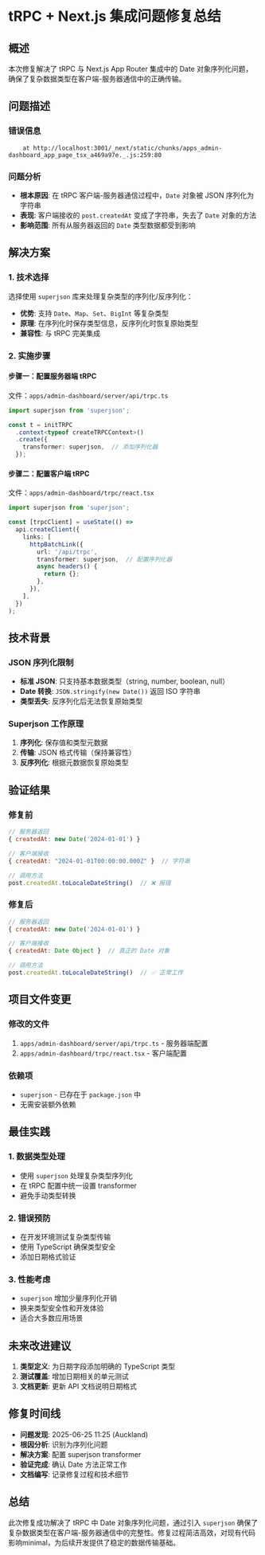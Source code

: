 # tRPC + Next.js 集成问题修复总结

## 概述

本次修复解决了 tRPC 与 Next.js App Router 集成中的 Date 对象序列化问题，确保了复杂数据类型在客户端-服务器通信中的正确传输。

## 问题描述

### 错误信息
```TypeError: post.createdAt.toLocaleDateString is not a function
    at http://localhost:3001/_next/static/chunks/apps_admin-dashboard_app_page_tsx_a469a97e._.js:259:80
```

### 问题分析
- **根本原因**: 在 tRPC 客户端-服务器通信过程中，`Date` 对象被 JSON 序列化为字符串
- **表现**: 客户端接收的 `post.createdAt` 变成了字符串，失去了 `Date` 对象的方法
- **影响范围**: 所有从服务器返回的 `Date` 类型数据都受到影响

## 解决方案

### 1. 技术选择
选择使用 `superjson` 库来处理复杂类型的序列化/反序列化：
- **优势**: 支持 `Date`、`Map`、`Set`、`BigInt` 等复杂类型
- **原理**: 在序列化时保存类型信息，反序列化时恢复原始类型
- **兼容性**: 与 tRPC 完美集成

### 2. 实施步骤

#### 步骤一：配置服务器端 tRPC
文件：`apps/admin-dashboard/server/api/trpc.ts`

```typescript
import superjson from 'superjson';

const t = initTRPC
  .context<typeof createTRPCContext>()
  .create({
    transformer: superjson,  // 添加序列化器
  });
```

#### 步骤二：配置客户端 tRPC
文件：`apps/admin-dashboard/trpc/react.tsx`

```typescript
import superjson from 'superjson';

const [trpcClient] = useState(() =>
  api.createClient({
    links: [
      httpBatchLink({
        url: '/api/trpc',
        transformer: superjson,  // 配置序列化器
        async headers() {
          return {};
        },
      }),
    ],
  })
);
```

## 技术背景

### JSON 序列化限制
- **标准 JSON**: 只支持基本数据类型（string, number, boolean, null）
- **Date 转换**: `JSON.stringify(new Date())` 返回 ISO 字符串
- **类型丢失**: 反序列化后无法恢复原始类型

### Superjson 工作原理
1. **序列化**: 保存值和类型元数据
2. **传输**: JSON 格式传输（保持兼容性）
3. **反序列化**: 根据元数据恢复原始类型

## 验证结果

### 修复前
```javascript
// 服务器返回
{ createdAt: new Date('2024-01-01') }

// 客户端接收
{ createdAt: "2024-01-01T00:00:00.000Z" }  // 字符串

// 调用方法
post.createdAt.toLocaleDateString()  // ❌ 报错
```

### 修复后
```javascript
// 服务器返回
{ createdAt: new Date('2024-01-01') }

// 客户端接收
{ createdAt: Date Object }  // 真正的 Date 对象

// 调用方法
post.createdAt.toLocaleDateString()  // ✅ 正常工作
```

## 项目文件变更

### 修改的文件
1. `apps/admin-dashboard/server/api/trpc.ts` - 服务器端配置
2. `apps/admin-dashboard/trpc/react.tsx` - 客户端配置

### 依赖项
- `superjson` - 已存在于 `package.json` 中
- 无需安装额外依赖

## 最佳实践

### 1. 数据类型处理
- 使用 `superjson` 处理复杂类型序列化
- 在 tRPC 配置中统一设置 transformer
- 避免手动类型转换

### 2. 错误预防
- 在开发环境测试复杂类型传输
- 使用 TypeScript 确保类型安全
- 添加日期格式验证

### 3. 性能考虑
- `superjson` 增加少量序列化开销
- 换来类型安全性和开发体验
- 适合大多数应用场景

## 未来改进建议

1. **类型定义**: 为日期字段添加明确的 TypeScript 类型
2. **测试覆盖**: 增加日期相关的单元测试
3. **文档更新**: 更新 API 文档说明日期格式

## 修复时间线

- **问题发现**: 2025-06-25 11:25 (Auckland)
- **根因分析**: 识别为序列化问题
- **解决方案**: 配置 superjson transformer
- **验证完成**: 确认 Date 方法正常工作
- **文档编写**: 记录修复过程和技术细节

## 总结

此次修复成功解决了 tRPC 中 Date 对象序列化问题，通过引入 `superjson` 确保了复杂数据类型在客户端-服务器通信中的完整性。修复过程简洁高效，对现有代码影响minimal，为后续开发提供了稳定的数据传输基础。 